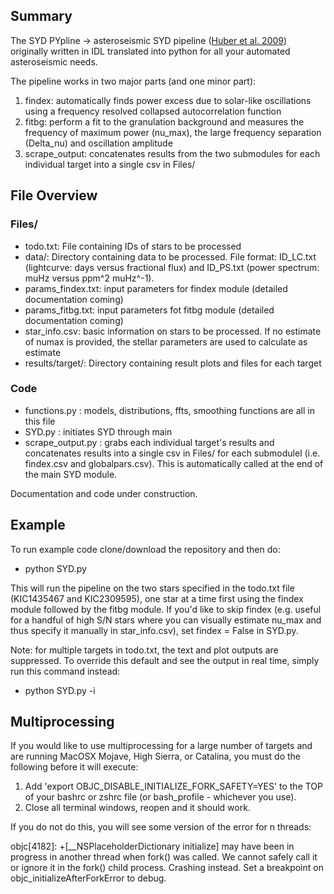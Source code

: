 ## Summary

The SYD PYpline -> asteroseismic SYD pipeline ([Huber et al. 2009](https://ui.adsabs.harvard.edu/abs/2009CoAst.160...74H/abstract)) originally written in IDL translated into python for all your automated asteroseismic needs.

The pipeline works in two major parts (and one minor part):
1) findex: automatically finds power excess due to solar-like oscillations using a frequency resolved collapsed autocorrelation function
2) fitbg: perform a fit to the granulation background and measures the frequency of maximum power (nu_max), the large frequency separation (Delta_nu) and oscillation amplitude
3) scrape_output: concatenates results from the two submodules for each individual target into a single csv in Files/

## File Overview

### Files/
- todo.txt: File containing IDs of stars to be processed 
- data/: Directory containing data to be processed. File format: ID_LC.txt (lightcurve: days versus fractional flux) and ID_PS.txt (power spectrum: muHz versus ppm^2 muHz^-1). 
- params_findex.txt: input parameters for findex module (detailed documentation coming)
- params_fitbg.txt: input parameters fot fitbg module (detailed documentation coming)
- star_info.csv: basic information on stars to be processed. If no estimate of numax is provided, the stellar parameters are used to calculate as estimate
- results/target/: Directory containing result plots and files for each target

### Code
- functions.py : models, distributions, ffts, smoothing functions are all in this file
- SYD.py : initiates SYD through main
- scrape_output.py : grabs each individual target's results and concatenates results into a single csv in Files/ for each submodulel (i.e. findex.csv and globalpars.csv). This is automatically called at the end of the main SYD module.

Documentation and code under construction.

## Example

To run example code clone/download the repository and then do:
- python SYD.py

This will run the pipeline on the two stars specified in the todo.txt file (KIC1435467 and KIC2309595), one star at a time first using the findex module followed by the fitbg module. If you'd like to skip findex (e.g. useful for a handful of high S/N stars where you can visually estimate nu_max and thus specify it manually in star_info.csv), set findex = False in SYD.py. 

Note: for multiple targets in todo.txt, the text and plot outputs are suppressed. To override this default and see the output in real time, simply run this command instead:
- python SYD.py -i

## Multiprocessing

If you would like to use multiprocessing for a large number of targets and are running MacOSX Mojave, High Sierra, or Catalina, you must do the following before it will execute:
1) Add 'export OBJC_DISABLE_INITIALIZE_FORK_SAFETY=YES' to the TOP of your bashrc or zshrc file (or bash_profile - whichever you use).
2) Close all terminal windows, reopen and it should work.

If you do not do this, you will see some version of the error for n threads:

objc[4182]: +[__NSPlaceholderDictionary initialize] may have been in progress in another thread when fork() was called. We cannot safely call it or ignore it in the fork() child process. Crashing instead. Set a breakpoint on objc_initializeAfterForkError to debug.

